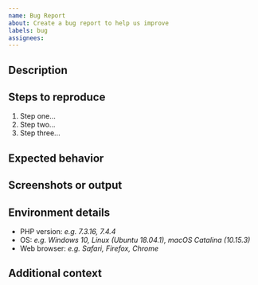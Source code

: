 ```yaml
---
name: Bug Report
about: Create a bug report to help us improve
labels: bug
assignees:
---
```

<!--- Provide a general summary of the issue you're having in the title above. -->

## Description
<!-- Provide a short and clear description of the bug. -->

## Steps to reproduce
<!--
Provide steps to reproduce the behavior you are experiencing. Please try to keep
this as short as possible. If able, create a reproducible script outside of any
framework you are using. This will help us to quickly debug the issue.
-->
1. Step one...
2. Step two...
3. Step three...

## Expected behavior
<!-- Provide a short and clear description of what you expect to happen. -->

## Screenshots or output
<!-- If applicable, add screenshots or program output to help explain your problem. -->

## Environment details
<!-- Provide details about the system where you're using this package. -->
- PHP version: *e.g. 7.3.16, 7.4.4*
- OS: *e.g. Windows 10, Linux (Ubuntu 18.04.1), macOS Catalina (10.15.3)*
- Web browser: *e.g. Safari, Firefox, Chrome*

## Additional context
<!-- Provide any additional context that may help us debug the problem. -->
